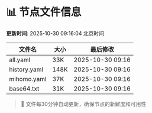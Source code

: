 # 📊 节点文件信息

**更新时间**: 2025-10-30 09:16:04 北京时间

| 文件名 | 大小 | 最后修改 |
|--------|------|----------|
| all.yaml | 33K | 2025-10-30 09:16 |
| history.yaml | 148K | 2025-10-30 09:16 |
| mihomo.yaml | 37K | 2025-10-30 09:16 |
| base64.txt | 31K | 2025-10-30 09:16 |

> 🔄 文件每30分钟自动更新，确保节点的新鲜度和可用性
